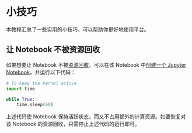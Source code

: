 # 小技巧

本教程汇总了一些实用的小技巧，可以帮助你更好地使用平台。

## 让 Notebook 不被资源回收

如果想要让 Notebook 不被[资源回收](../modules/scheduling/reclaim.md)，可以在该 Notebook 中[创建一个 Jupyter Notebook](./use-notebook.md#使用-jupyter-notebook)，并运行以下代码：

```python
# To keep the kernel active
import time

while True:
    time.sleep(60)
```

上述代码使 Notebook 保持活跃状态，而又不占用额外的计算资源。如要恢复对该 Notebook 的资源回收，只需停止上述代码的运行即可。
